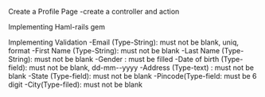 Create a Profile Page
 -create a controller and action

Implementing Haml-rails gem

Implementing Validation
 -Email (Type-String): must not be blank, uniq, format
 -First Name (Type-String): must not be blank
 -Last Name (Type-String): must not be blank
 -Gender : must be filled
 -Date of birth (Type-field): must not be blank, dd-mm--yyyy
 -Address (Type-text) : must not be blank
 -State (Type-field): must not be blank
 -Pincode(Type-field: must be 6 digit
 -City(Type-filed): must not be blank

